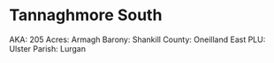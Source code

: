 # Tannaghmore South

AKA: 205
Acres: Armagh
Barony: Shankill
County: Oneilland East
PLU: Ulster
Parish: Lurgan